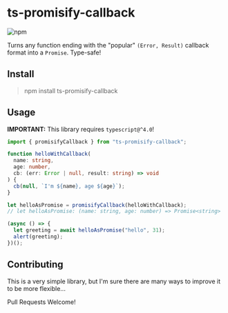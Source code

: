 # ts-promisify-callback

![npm](https://img.shields.io/npm/v/ts-promisify-callback)

Turns any function ending with the "popular" `(Error, Result)` callback format into a `Promise`. Type-safe!

## Install

> npm install ts-promisify-callback

## Usage

**IMPORTANT:** This library requires `typescript@^4.0`!

```ts
import { promisifyCallback } from "ts-promisify-callback";

function helloWithCallback(
  name: string,
  age: number,
  cb: (err: Error | null, result: string) => void
) {
  cb(null, `I'm ${name}, age ${age}`);
}

let helloAsPromise = promisifyCallback(helloWithCallback);
// let helloAsPromise: (name: string, age: number) => Promise<string>

(async () => {
  let greeting = await helloAsPromise("hello", 31);
  alert(greeting);
})();
```

## Contributing

This is a very simple library, but I'm sure there are many ways to improve it to be more flexible...

Pull Requests Welcome!
